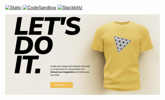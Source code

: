 [![Static](https://img.shields.io/badge/demo-%23646CFF.svg?logo=html5&logoColor=white)](https://pmndrs.github.io/examples/t-shirt-configurator)
[![CodeSandbox](https://img.shields.io/badge/codesandbox-040404?logo=codesandbox&logoColor=DBDBDB)](https://codesandbox.io/s/github/pmndrs/examples/tree/main/apps/t-shirt-configurator)
[![Stackblitz](https://img.shields.io/badge/stackblitz-fff?logo=Stackblitz&logoColor=1389FD)](https://stackblitz.com/github/pmndrs/examples/tree/main/apps/t-shirt-configurator)

![](thumbnail.png)

